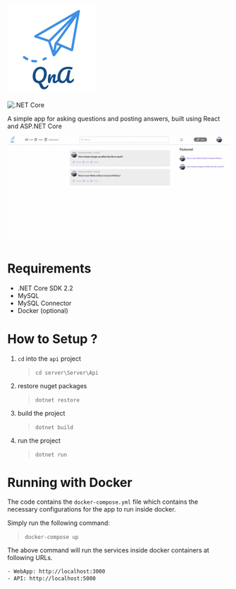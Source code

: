 
![QnA](qna_logo.png)

![.NET Core](https://github.com/waqaskhan540/QuestionAnswerApp/workflows/.NET%20Core/badge.svg?branch=master)


A simple app for asking questions and posting answers, built using React and ASP.NET Core


![QnA](preview.gif)
# Requirements

- .NET Core SDK 2.2
- MySQL
- MySQL Connector
- Docker (optional)

# How to Setup ?

1. `cd` into the `api` project
    >`cd server\Server\Api`

2. restore nuget packages
    >`dotnet restore`

3. build the project
    >`dotnet build`

4. run the project
    >`dotnet run`

# Running with Docker

The code contains the `docker-compose.yml` file which contains the necessary configurations for the app to run inside docker.

Simply run the following command:

> `docker-compose up`

The above command will run the services inside docker containers at following URLs.

    - WebApp: http://localhost:3000
    - API: http://localhost:5000




